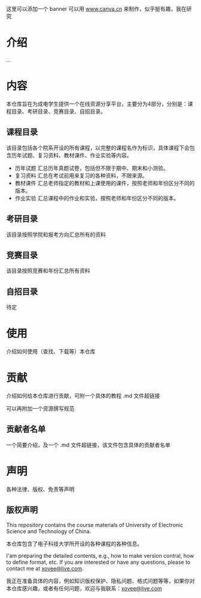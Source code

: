 这里可以添加一个 banner
可以用 www.canva.cn 来制作，似乎挺有趣，我在研究

# 介绍

...

# 内容

本仓库旨在为成电学生提供一个在线资源分享平台，主要分为4部分，分别是：课程目录、考研目录、竞赛目录、自招目录。

## 课程目录

该目录包括各个院系开设的所有课程，以完整的课程名作为标识，具体课程下会包含历年试题、复习资料、教材课件、作业实验等内容。

* 历年试题
    汇总历年真题试卷，包括但不限于期中、期末和小测验。
* 复习资料
    汇总在考试前用来复习的各种资料，不限来源。
* 教材课件
    汇总老师指定的教材和上课使用的课件，按照老师和年份区分不同的版本。
* 作业实验
    汇总课程中的作业和实验，按照老师和年份区分不同的版本。

## 考研目录

该目录按照学院和报考方向汇总所有的资料

## 竞赛目录

该目录按照竞赛和年份汇总所有资料

## 自招目录

待定

# 使用

介绍如何使用（查找、下载等）本仓库

# 贡献

介绍如何给本仓库进行贡献，可附一个具体的教程 .md 文件超链接

可以再附加一个资源撰写规范

## 贡献者名单

一个简要介绍，及一个 .md 文件超链接，该文件包含具体的贡献者名单

# 声明

各种法律、版权、免责等声明

## 版权声明

This repository contains the course materials of University of Electronic Science and Technology of China.

本仓库包含了电子科技大学所开设的各种课程的各种信息。

I'am preparing the detailed contents, e.g., how to make version contral, how to define format, etc. If you are interested or have any questions, please to contact me at xovee@live.com.

我正在准备具体的内容，例如知识版权保护、隐私问题、格式问题等等，如果你对本仓库感兴趣，或者有任何问题，欢迎与我联系：xovee@live.com
